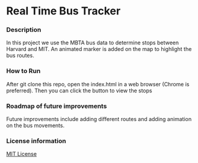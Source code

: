 # Real Time Bus Tracker
### Description
In this project we use the MBTA bus data to determine stops between Harvard and MIT. An animated marker is added on the map to highlight the bus routes.
### How to Run
After git clone this repo, open the index.html in a web browser (Chrome is preferred). Then you can click the button to view the stops
### Roadmap of future improvements
Future improvements include adding different routes and adding animation on the bus movements.
### License information
[MIT License](./LICENSE)
